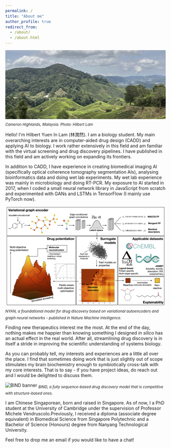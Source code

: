 ```yaml
---
permalink: /
title: "About me"
author_profile: true
redirect_from: 
  - /about/
  - /about.html
---
```


![Cameron Highlands](/images/CameronHighlands.jpg)
<i><sub>Cameron Highlands, Malaysia. Photo: Hilbert Lam</sub></i>

Hello! I'm Hilbert Yuen In Lam (林潤然). I am a biology student. My main overarching interests are in computer-aided drug design (CADD) and applying AI to biology. I work rather extensively in this field and am familiar with the virtual screening and drug discovery pipelines. I have published in this field and am actively working on expanding its frontiers.

In addition to CADD, I have experience in creating biomedical imaging AI (specifically optical coherence tomography segmentation AIs), analysing bioinformatics data and doing wet lab experiments. My wet lab experience was mainly in microbiology and doing RT-PCR. My exposure to AI started in 2017, when I coded a small neural network library in JavaScript from scratch and experimented with GANs and LSTMs in TensorFlow (I mainly use PyTorch now).

![NYAN banner](https://github.com/Chokyotager/NotYetAnotherNightshade/blob/main/art/abstract.png?raw=true)
<i><sub>*NYAN, a foundational model for drug discovery based on variational autoencoders and graph neural networks - published in Nature Machine Intelligence.*</sub></i>

Finding new therapeutics interest me the most. At the end of the day, nothing makes me happier than knowing something I designed *in silico* has an actual effect in the real world. After all, streamlining drug discovery is in itself a stride in improving the scientific understanding of systems biology.

As you can probably tell, my interests and experiences are a little all over the place. I find that sometimes doing work that is just slightly out of scope stimulates my brain biochemistry enough to symbiotically cross-talk with my core interests. That is to say - if you have project ideas, do reach out and I would be delighted to discuss them.

![BIND banner](https://github.com/Chokyotager/BIND/raw/main/art/abstract.png?raw=true)
<i><sub>BIND, a fully sequence-based drug discovery model that is competitive with structure-based ones.</sub></i>

I am Chinese Singaporean, born and raised in Singapore. As of now, I a PhD student at the University of Cambridge under the supervision of Professor Michele Vendruscolo.Previously, I received a diploma (associate degree equivalent) in Biomedical Science from Singapore Polytechnic and a Bachelor of Science (Honours) degree from Nanyang Technological University.

Feel free to drop me an email if you would like to have a chat!